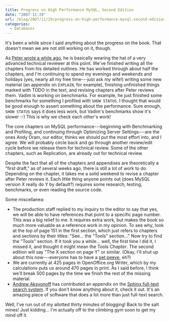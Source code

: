 ```yaml
---
title: Progress on High Performance MySQL, Second Edition
date: "2007-11-29"
url: /blog/2007/11/29/progress-on-high-performance-mysql-second-edition/
categories:
  - Databases
---
```

It's been a while since I said anything about the progress on the book. That doesn't mean we are not still working on it, though.

As [Peter wrote a while ago](http://www.mysqlperformanceblog.com/2007/11/12/how-we-work-on-high-performance-mysql-second-edition/), he is basically wearing the hat of a very advanced technical reviewer at this point. We've finished writing all the chapters from his detailed outlines. He has worked through about half the chapters, and I'm continuing to spend my evenings and weekends and holidays (yes, nearly all my free time---just ask my wife!) writing some new material (an appendix on `EXPLAIN`, for example), finishing unfinished things marked with TODO in the text, and revising chapters after Peter reviews them. Vadim is working on benchmarks. For example, he just finished some benchmarks for something I profiled with `SHOW STATUS`. I thought that would be good enough to assert something about the performance. Sure enough, `SHOW STATUS` says it does less work, but Vadim's benchmarks show it's slower :-) This is why we check each other's work!

The core chapters on MySQL performance---beginning with Benchmarking and Profiling, and continuing through Optimizing Server Settings---are the ones Andy Oram, our editor, thinks we should put the most effort into, and I agree. We will probably circle back and go through another review/edit cycle before we release them for technical review. Some of the other chapters, such as Replication, are already out for technical review.

Despite the fact that all of the chapters and appendixes are theoretically a "first draft," as of several weeks ago, there is still a lot of work to do. Depending on the chapter, it takes me a solid weekend to revise a chapter after Peter reviews it. Each little thing anyone points out (does MySQL version X really do Y by default?) requires some research, testing, benchmarks, or even reading the source code.

Some miscellanea:

*   The production staff replied to my inquiry to the editor to say that yes, we will be able to have references that point to a specific page number. This was a big relief to me. It requires extra work, but makes the book so much more valuable as a reference work in my opinion. To see why, look at the top of page 151 in the first section, which just refers to chapters and sections by their titles: "See... the "Tools" section..." Now try to find the "Tools" section. If it took you a while... well, the first time I did it, I missed it, and thought it might mean the Tools *Chapter*. The second edition will say "The X section on page Y" or similar. (Okay, I'll shut up about this now---everyone has to have a [pet peeve](/blog/2007/02/14/review-of-pro-nagios-20-and-nagios-system-and-network-monitoring/), eh?)
*   We are currently at 425 pages in OpenOffice.org Writer, which by my calculations puts us around 470 pages in print. As I said before, I think we'll break 500 pages by the time we finish the rest of the missing material.
*   [Andrew Aksyonoff](http://shodan.ru/) has contributed an appendix on the [Sphinx full-text search system](http://www.sphinxsearch.com/). If you don't know anything about it, check it out. It's an amazing piece of software that does a lot more than just full-text search.

Well, I've run out of my allotted thirty minutes of blogging! Back to the salt mines! Just kidding... I'm actually off to the climbing gym soon to get my mind off it.


